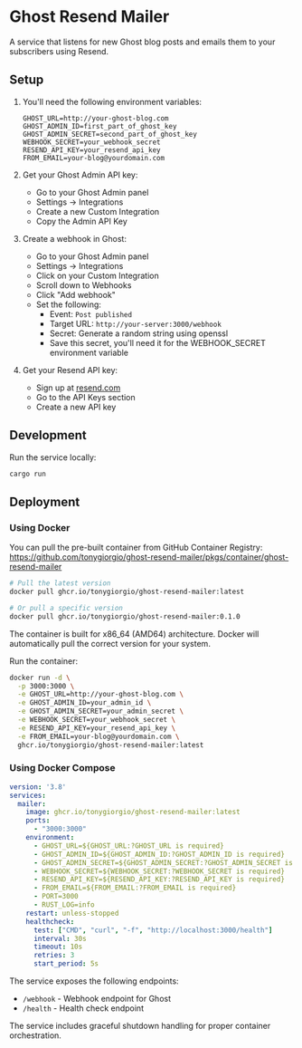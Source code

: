 # Ghost Resend Mailer

A service that listens for new Ghost blog posts and emails them to your subscribers using Resend.

## Setup

1. You'll need the following environment variables:
    ```env
    GHOST_URL=http://your-ghost-blog.com
    GHOST_ADMIN_ID=first_part_of_ghost_key
    GHOST_ADMIN_SECRET=second_part_of_ghost_key
    WEBHOOK_SECRET=your_webhook_secret
    RESEND_API_KEY=your_resend_api_key
    FROM_EMAIL=your-blog@yourdomain.com
    ```

2. Get your Ghost Admin API key:
   - Go to your Ghost Admin panel
   - Settings → Integrations
   - Create a new Custom Integration
   - Copy the Admin API Key

3. Create a webhook in Ghost:
   - Go to your Ghost Admin panel
   - Settings → Integrations
   - Click on your Custom Integration
   - Scroll down to Webhooks
   - Click "Add webhook"
   - Set the following:
     - Event: `Post published`
     - Target URL: `http://your-server:3000/webhook`
     - Secret: Generate a random string using openssl
     - Save this secret, you'll need it for the WEBHOOK_SECRET environment variable

4. Get your Resend API key:
   - Sign up at [resend.com](https://resend.com)
   - Go to the API Keys section
   - Create a new API key

## Development

Run the service locally:
```bash
cargo run
```

## Deployment

### Using Docker

You can pull the pre-built container from GitHub Container Registry: https://github.com/tonygiorgio/ghost-resend-mailer/pkgs/container/ghost-resend-mailer

```bash
# Pull the latest version
docker pull ghcr.io/tonygiorgio/ghost-resend-mailer:latest

# Or pull a specific version
docker pull ghcr.io/tonygiorgio/ghost-resend-mailer:0.1.0
```

The container is built for x86_64 (AMD64) architecture. Docker will automatically pull the correct version for your system.

Run the container:
```bash
docker run -d \
  -p 3000:3000 \
  -e GHOST_URL=http://your-ghost-blog.com \
  -e GHOST_ADMIN_ID=your_admin_id \
  -e GHOST_ADMIN_SECRET=your_admin_secret \
  -e WEBHOOK_SECRET=your_webhook_secret \
  -e RESEND_API_KEY=your_resend_api_key \
  -e FROM_EMAIL=your-blog@yourdomain.com \
  ghcr.io/tonygiorgio/ghost-resend-mailer:latest
```

### Using Docker Compose

```yaml
version: '3.8'
services:
  mailer:
    image: ghcr.io/tonygiorgio/ghost-resend-mailer:latest
    ports:
      - "3000:3000"
    environment:
      - GHOST_URL=${GHOST_URL:?GHOST_URL is required}
      - GHOST_ADMIN_ID=${GHOST_ADMIN_ID:?GHOST_ADMIN_ID is required}
      - GHOST_ADMIN_SECRET=${GHOST_ADMIN_SECRET:?GHOST_ADMIN_SECRET is required}
      - WEBHOOK_SECRET=${WEBHOOK_SECRET:?WEBHOOK_SECRET is required}
      - RESEND_API_KEY=${RESEND_API_KEY:?RESEND_API_KEY is required}
      - FROM_EMAIL=${FROM_EMAIL:?FROM_EMAIL is required}
      - PORT=3000
      - RUST_LOG=info
    restart: unless-stopped
    healthcheck:
      test: ["CMD", "curl", "-f", "http://localhost:3000/health"]
      interval: 30s
      timeout: 10s
      retries: 3
      start_period: 5s
```

The service exposes the following endpoints:
- `/webhook` - Webhook endpoint for Ghost
- `/health` - Health check endpoint

The service includes graceful shutdown handling for proper container orchestration.
